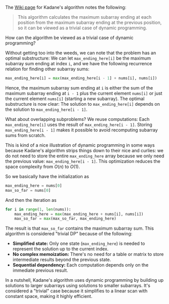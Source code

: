 The [Wiki page](https://en.wikipedia.org/wiki/Maximum_subarray_problem) for Kadane's algorithm notes the following:

> This algorithm calculates the maximum subarray ending at each position from the maximum subarray ending at the previous position, so it can be viewed as a trivial case of dynamic programming.

How can the algorithm be viewed as a trivial case of dynamic programming?

Without getting too into the weeds, we can note that the problem has an optimal substructure: We can let `max_ending_here[i]` be the maximum subarray sum ending at index `i`, and we have the following recurrence relation for finding other subarray sums:

```python
max_ending_here[i] = max(max_ending_here[i - 1] + nums[i], nums[i])
```

Hence, the maximum subarray sum ending at `i` is either the sum of the maximum subarray ending at `i - 1` plus the current element `nums[i]` or just the current element `nums[i]` (starting a new subarray). The optimal substructure is now clear: The solution to `max_ending_here[i]` depends on the solution to `max_ending_here[i - 1]`.

What about overlapping subproblems? We reuse computations: Each `max_ending_here[i]` uses the result of `max_ending_here[i - 1]`. Storing `max_ending_here[i - 1]` makes it possible to avoid recomputing subarray sums from scratch.

This is kind of a nice illustration of dynamic programming in some ways because Kadane's algorithm strips things down to their nice and curlies: we do not need to store the entire `max_ending_here` array because we only need the previous value: `max_ending_here[i - 1]`. This optimization reduces the space complexity from $O(n)$ to $O(1)$.

So we basically have the initialization as 

```python
max_ending_here = nums[0]
max_so_far = nums[0]
```

And then the iteration as 

```python
for i in range(1, len(nums)):
    max_ending_here = max(max_ending_here + nums[i], nums[i])
    max_so_far = max(max_so_far, max_ending_here)
```

The result is that `max_so_far` contains the maximum subarray sum. This algorithm is considered "trivial DP" because of the following:

- **Simplified state:** Only one state (`max_ending_here`) is needed to represent the solution up to the current index.
- **No complex memoization:** There's no need for a table or matrix to store intermediate results beyond the previous state.
- **Sequential dependency:** Each computation depends only on the immediate previous result.

In a nutshell, Kadane's algorithm uses dynamic programming by building up solutions to larger subarrays using solutions to smaller subarrays. It's considered a "trivial" case because it simplifies to a linear scan with constant space, making it highly efficient.